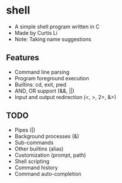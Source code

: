 # shell
* A simple shell program written in C
* Made by Curtis Li
* Note: Taking name suggestions

## Features
* Command line parsing
* Program foreground execution
* Builtins: cd, exit, pwd
* AND, OR support (&&, ||)
* Input and output redirection (<, >, 2>, &>)

## TODO
* Pipes (|)
* Background processes (&)
* Sub-commands
* Other builtins (alias)
* Customization (prompt, path)
* Shell scripting
* Command history
* Command auto-completion
